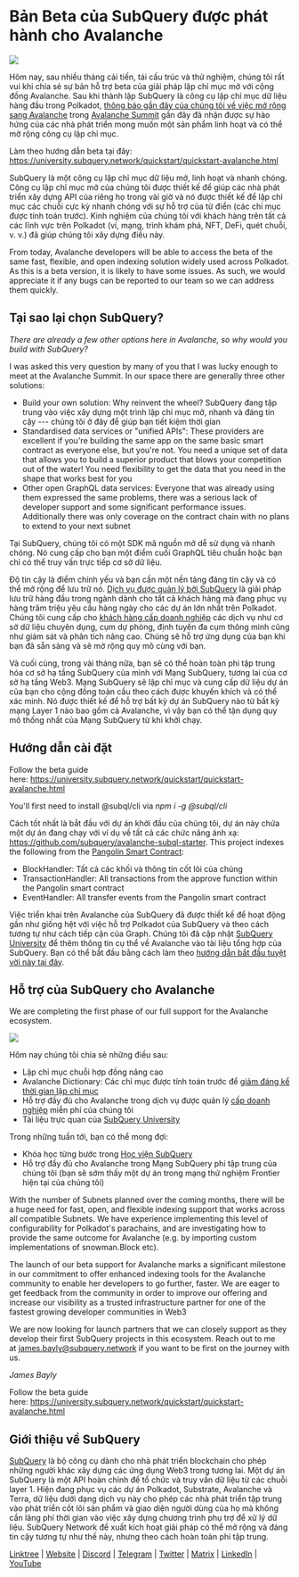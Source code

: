 # Bản Beta của SubQuery được phát hành cho Avalanche

![](https://miro.medium.com/max/1400/1*BiJaESR69-vDimBJmXhQvw.png)

Hôm nay, sau nhiều tháng cải tiến, tái cấu trúc và thử nghiệm, chúng tôi rất vui khi chia sẻ sự bản hỗ trợ beta của giải pháp lập chỉ mục mở với cộng đồng Avalanche. Sau khi thành lập SubQuery là công cụ lập chỉ mục dữ liệu hàng đầu trong Polkadot, [thông báo gần đây của chúng tôi về việc mở rộng sang Avalanche](./20220321-avalache.md) trong [Avalanche Summit](https://www.avalanchesummit.com/agenda) gần đây đã nhận được sự hào hứng của các nhà phát triển mong muốn một sản phẩm linh hoạt và có thể mở rộng công cụ lập chỉ mục.

Làm theo hướng dẫn beta tại đây: https://university.subquery.network/quickstart/quickstart-avalanche.html

SubQuery là một công cụ lập chỉ mục dữ liệu mở, linh hoạt và nhanh chóng. Công cụ lập chỉ mục mở của chúng tôi được thiết kế để giúp các nhà phát triển xây dựng API của riêng họ trong vài giờ và nó được thiết kế để lập chỉ mục các chuỗi cực kỳ nhanh chóng với sự hỗ trợ của từ điển (các chỉ mục được tính toán trước). Kinh nghiệm của chúng tôi với khách hàng trên tất cả các lĩnh vực trên Polkadot (ví, mạng, trình khám phá, NFT, DeFi, quét chuỗi, v. v.) đã giúp chúng tôi xây dựng điều này.

From today, Avalanche developers will be able to access the beta of the same fast, flexible, and open indexing solution widely used across Polkadot. As this is a beta version, it is likely to have some issues. As such, we would appreciate it if any bugs can be reported to our team so we can address them quickly.

## Tại sao lại chọn SubQuery?

_There are already a few other options here in Avalanche, so why would you build with SubQuery?_

I was asked this very question by many of you that I was lucky enough to meet at the Avalanche Summit. In our space there are generally three other solutions:

- Build your own solution: Why reinvent the wheel? SubQuery đang tập trung vào việc xây dựng một trình lập chỉ mục mở, nhanh và đáng tin cậy --- chúng tôi ở đây để giúp bạn tiết kiệm thời gian
- Standardised data services or "unified APIs": These providers are excellent if you're building the same app on the same basic smart contract as everyone else, but you're not. You need a unique set of data that allows you to build a superior product that blows your competition out of the water! You need flexibility to get the data that you need in the shape that works best for you
- Other open GraphQL data services: Everyone that was already using them expressed the same problems, there was a serious lack of developer support and some significant performance issues. Additionally there was only coverage on the contract chain with no plans to extend to your next subnet

Tại SubQuery, chúng tôi có một SDK mã nguồn mở dễ sử dụng và nhanh chóng. Nó cung cấp cho bạn một điểm cuối GraphQL tiêu chuẩn hoặc bạn chỉ có thể truy vấn trực tiếp cơ sở dữ liệu.

Độ tin cậy là điểm chính yếu và bạn cần một nền tảng đáng tin cậy và có thể mở rộng để lưu trữ nó. [Dịch vụ được quản lý bởi SubQuery](https://subquery.network/managedservices) là giải pháp lưu trữ hàng đầu trong ngành dành cho tất cả khách hàng mà đang phục vụ hàng trăm triệu yêu cầu hàng ngày cho các dự án lớn nhất trên Polkadot. Chúng tôi cung cấp cho [khách hàng cấp doanh nghiệp](./20211228-enterprise-hosted.md) các dịch vụ như cơ sở dữ liệu chuyên dụng, cụm dự phòng, định tuyến đa cụm thông minh cũng như giám sát và phân tích nâng cao. Chúng sẽ hỗ trợ ứng dụng của bạn khi bạn đã sẵn sàng và sẽ mở rộng quy mô cùng với bạn.

Và cuối cùng, trong vài tháng nữa, bạn sẽ có thể hoàn toàn phi tập trung hóa cơ sở hạ tầng SubQuery của mình với Mạng SubQuery, tương lai của cơ sở hạ tầng Web3. Mạng SubQuery sẽ lập chỉ mục và cung cấp dữ liệu dự án của bạn cho cộng đồng toàn cầu theo cách được khuyến khích và có thể xác minh. Nó được thiết kế để hỗ trợ bất kỳ dự án SubQuery nào từ bất kỳ mạng Layer 1 nào bao gồm cả Avalanche, vì vậy bạn có thể tận dụng quy mô thống nhất của Mạng SubQuery từ khi khởi chạy.

## Hướng dẫn cài đặt

Follow the beta guide here: https://university.subquery.network/quickstart/quickstart-avalanche.html

You'll first need to install @subql/cli via *npm i -g @subql/cli*

Cách tốt nhất là bắt đầu với dự án khởi đầu của chúng tôi, dự án này chứa một dự án đang chạy với ví dụ về tất cả các chức năng ánh xạ: https://github.com/subquery/avalanche-subql-starter. This project indexes the following from the [Pangolin Smart Contract](https://snowtrace.io/token/0x60781c2586d68229fde47564546784ab3faca982):

- BlockHandler: Tất cả các khối và thông tin cốt lõi của chúng
- TransactionHandler: All transactions from the approve function within the Pangolin smart contract
- EventHandler: All transfer events from the Pangolin smart contract

Việc triển khai trên Avalanche của SubQuery đã được thiết kế để hoạt động gần như giống hệt với việc hỗ trợ Polkadot của SubQuery và theo cách tương tự như cách tiếp cận của Graph. Chúng tôi đã cập nhật [SubQuery University](https://university.subquery.network/build/introduction.html) để thêm thông tin cụ thể về Avalanche vào tài liệu tổng hợp của SubQuery. Bạn có thể bắt đầu bằng cách làm theo [hướng dẫn bắt đầu tuyệt vời này tại đây](https://university.subquery.network/quickstart/quickstart-avalanche.html).

## Hỗ trợ của SubQuery cho Avalanche

We are completing the first phase of our full support for the Avalanche ecosystem.

![](https://miro.medium.com/max/1400/0*GUKZJfJCz1nB_3zc)

Hôm nay chúng tôi chia sẻ những điều sau:

- Lập chỉ mục chuỗi hợp đồng nâng cao
- Avalanche Dictionary: Các chỉ mục được tính toán trước để [giảm đáng kể thời gian lập chỉ mục](./20210630-SubQuery-Just-Got-a-lot-Faster-with-the-Dictionary.md)
- Hỗ trợ đầy đủ cho Avalanche trong dịch vụ được quản lý [cấp doanh nghiệp](./20211228-enterprise-hosted.md) miễn phí của chúng tôi
- Tài liệu trực quan của [SubQuery University](https://university.subquery.network/)

Trong những tuần tới, bạn có thể mong đợi:

- Khóa học từng bước trong [Học viện SubQuery](./20211018-subquery-launches-the-subquery-academy.md)
- Hỗ trợ đầy đủ cho Avalanche trong Mạng SubQuery phi tập trung của chúng tôi (bạn sẽ sớm thấy một dự án trong mạng thử nghiệm Frontier hiện tại của chúng tôi)

With the number of Subnets planned over the coming months, there will be a huge need for fast, open, and flexible indexing support that works across all compatible Subnets. We have experience implementing this level of configurability for Polkadot's parachains, and are investigating how to provide the same outcome for Avalanche (e.g. by importing custom implementations of snowman.Block etc).

The launch of our beta support for Avalanche marks a significant milestone in our commitment to offer enhanced indexing tools for the Avalanche community to enable her developers to go further, faster. We are eager to get feedback from the community in order to improve our offering and increase our visibility as a trusted infrastructure partner for one of the fastest growing developer communities in Web3

We are now looking for launch partners that we can closely support as they develop their first SubQuery projects in this ecosystem. Reach out to me at james.bayly@subquery.network if you want to be first on the journey with us.

_James Bayly_

Follow the beta guide here: https://university.subquery.network/quickstart/quickstart-avalanche.html

## Giới thiệu về SubQuery

[SubQuery](https://subquery.network/) là bộ công cụ dành cho nhà phát triển blockchain cho phép những người khác xây dựng các ứng dụng Web3 trong tương lai. Một dự án SubQuery là một API hoàn chỉnh để tổ chức và truy vấn dữ liệu từ các chuỗi layer 1. Hiện đang phục vụ các dự án Polkadot, Substrate, Avalanche và Terra, dữ liệu dưới dạng dịch vụ này cho phép các nhà phát triển tập trung vào phát triển cốt lõi sản phẩm và giao diện người dùng của họ mà không cần lãng phí thời gian vào việc xây dựng chương trình phụ trợ để xử lý dữ liệu. SubQuery Network đề xuất kích hoạt giải pháp có thể mở rộng và đáng tin cậy tương tự như thế này, nhưng theo cách hoàn toàn phi tập trung.

[Linktree](https://linktr.ee/subquerynetwork) | [Website](https://subquery.network/) | [Discord](https://discord.com/invite/78zg8aBSMG) | [Telegram](https://t.me/subquerynetwork) | [Twitter](https://twitter.com/subquerynetwork) | [Matrix](https://matrix.to/#/#subquery:matrix.org) | [LinkedIn](https://www.linkedin.com/company/subquery) | [YouTube](https://www.youtube.com/channel/UCi1a6NUUjegcLHDFLr7CqLw)
